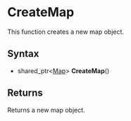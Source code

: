 # CreateMap

This function creates a new map object.

## Syntax

- shared_ptr<[Map](Map.md)\> **CreateMap**()

## Returns

Returns a new map object.
